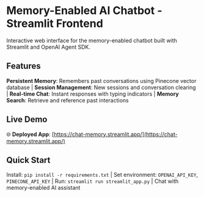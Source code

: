 # Memory-Enabled AI Chatbot - Streamlit Frontend

Interactive web interface for the memory-enabled chatbot built with Streamlit and OpenAI Agent SDK.

## Features
**Persistent Memory**: Remembers past conversations using Pinecone vector database | **Session Management**: New sessions and conversation clearing | **Real-time Chat**: Instant responses with typing indicators | **Memory Search**: Retrieve and reference past interactions

## Live Demo
🌐 **Deployed App**: [https://chat-memory.streamlit.app/](https://chat-memory.streamlit.app/)

## Quick Start
Install: `pip install -r requirements.txt` | Set environment: `OPENAI_API_KEY`, `PINECONE_API_KEY` | Run: `streamlit run streamlit_app.py` | Chat with memory-enabled AI assistant 